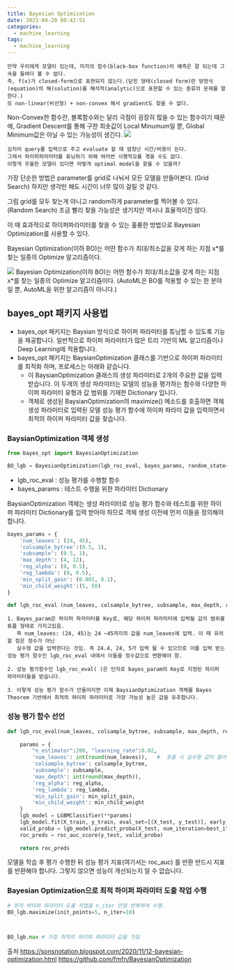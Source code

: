 ```yaml
---
title: Bayesian Optimization
date: 2021-04-20 00:42:51
categories:
  - machine_learning
tags:
  - machine_learning
---
```

    만약 우리에게 모델이 있는데, 미지의 함수(black-box function)라 예측은 잘 되는데 그 속을 들여다 볼 수 없다. 
    즉, f(x)가 closed-form으로 표현되지 않는다.(닫힌 형태(closed form)란 방정식(equation)의 해(solution)를 해석적(analytic)으로 표현할 수 있는 종류의 문제를 말한다.) 
    또 non-linear(비선형) + non-convex 해서 gradient도 찾을 수 없다.

Non-Convex한 함수란, 볼록함수와는 달리 극점이 굉장히 많을 수 있는 함수이기 때문에,
Gradient Descent를 통해 구한 최솟값이 Local Minumum일 뿐, Global Minimum값은 아닐 수 있는 가능성이 생긴다.
![](/image/convex.PNG)

    심지어 query를 입력으로 주고 evaluate 할 때 엄청난 시간/비용이 든다.
    그래서 하이퍼파라미터를 튜닝하기 위해 여러번 시행착오를 겪을 수도 없다.
    이렇게 우울한 모델이 있다면 어떻게 optimal model을 찾을 수 있을까? 

가장 단순한 방법은 parameter를 grid로 나눠서 모든 모델을 만들어본다. (Grid Search)
하지만 생각만 해도 시간이 너무 많이 걸릴 것 같다.

그럼 grid를 모두 찾는게 아니고 random하게 parameter를 찍어볼 수 있다. (Random Search)
조금 빨리 찾을 가능성은 생기지만 역시나 효율적이진 않다.

이 때 효과적으로 하이퍼파라미터를 찾을 수 있는 훌륭한 방법으로 Bayesian Optimization를 사용할 수 있다.

Bayesian Optimization(이하 BO)는 어떤 함수가 최대/최소값을 갖게 하는 지점 x*를 찾는 일종의 Optimize 알고리즘이다.

![](/image/bayesian.PNG)
Bayesian Optimization(이하 BO)는 어떤 함수가 최대/최소값을 갖게 하는 지점 x*를 찾는 일종의 Optimize 알고리즘이다.
(AutoML은 BO를 적용할 수 있는 한 분야일 뿐, AutoML을 위한 알고리즘이 아니다.)

## bayes_opt 패키지 사용법

- bayes_opt 패키지는 Baysian 방식으로 하이퍼 파라미터를 튜닝할 수 있도록 기능을 제공합니다. 일반적으로 하이퍼 파라미터가 많은 트리 기반의 ML 알고리즘이나 Deep Learning에 적용합니다.
- bayes_opt 패키지는 BaysianOptimization 클래스를 기반으로 하이퍼 파라미터를 최적화 하며, 프로세스는 아래와 같습니다. 
    - 이 BaysianOptimization 클래스의 생성 파라미터로 2개의 주요한 값을 입력 받습니다. 이 두개의 생성 파라미터는 모델의 성능을 평가하는 함수와 다양한 하이퍼 파라미터 유형과 값 범위를 기재한 Dictionary 입니다. 
    - 객체로 생성된 BaysianOptimization의 maximize() 메소드를 호출하면 객체 생성 파라미터로 입력된 모델 성능 평가 함수에 하이퍼 파라미 값을 입력하면서 최적의 하이퍼 파라미터 값을 찾습니다. 

### BaysianOptimization 객체 생성

```python
from bayes_opt import BayesianOptimization

BO_lgb = BayesianOptimization(lgb_roc_eval, bayes_params, random_state=0
```
- lgb_roc_eval : 성능 평가를 수행할 함수
- bayes_params : 테스트 수행을 위한 파라미터 Dictionary

BaysianOptimization 객체는 생성 파라미터로 성능 평가 함수와 테스트를 위한 하이퍼 파라미터 Dictionary를 입력 받아야 하므로 객체 생성 이전에 먼저
이들을 정의해야 합니다.

````python
bayes_params = {
    'num_leaves': (24, 45),
    'colsample_bytree':(0.5, 1), 
    'subsample': (0.5, 1),
    'max_depth': (4, 12),
    'reg_alpha': (0, 0.5),
    'reg_lambda': (0, 0.5), 
    'min_split_gain': (0.001, 0.1),
    'min_child_weight':(5, 50)
}

def lgb_roc_eval (num_leaves, colsample_bytree, subsample, max_depth, reg_alpha, reg_lambda, min_split_gain, min_child_weight):
````

    1. Bayes_param은 하이퍼 파라미터를 Key로, 해당 하이퍼 파라미터에 입력될 값의 범위를 튜플 형태로 가지고있음.
       즉 num_leaves: (24, 45)는 24 ~45까지의 값을 num_leaves에 입력. 이 때 유의할 점은 정수가 아닌
       실수형 값을 입력한다는 것임. 즉 24.4, 24, 5가 입력 될 수 있으므로 이를 입력 받는 성능 평가 함수인 lgb_roc_eval 내에서 이들을 정수값으로 변환해야 함. 
    
    2. 성능 평가함수인 lgb_roc_eval( )은 인자로 bayes_param의 Key로 지정된 하이퍼 파라미터들을 받습니다. 
    
    3. 이렇게 성능 평가 함수가 만들어지면 이제 BaysianOptimization 객체를 Bayes Theorem 기반에서 최적의 하이퍼 파라미터로 가장 가능성 높은 값을 유추합니다. 

### 성능 평가 함수 선언

```python
def lgb_roc_eval(num_leaves, colsample_bytree, subsample, max_depth, reg_alpha, reg_lambda, min_split_gain, min_child_weight):
    
    params = {
        "n_estimator":200, "learning_rate":0.02,
        'num_leaves': int(round(num_leaves)),   #  호출 시 실수형 값이 들어오므로 정수형 하이퍼 파라미터는 정수형으로 변경 
        'colsample_bytree': colsample_bytree, 
        'subsample': subsample,
        'max_depth': int(round(max_depth)),
        'reg_alpha': reg_alpha,
        'reg_lambda': reg_lambda, 
        'min_split_gain': min_split_gain,
        'min_child_weight': min_child_weight
    }
    lgb_model = LGBMClassifier(**params)
    lgb_model.fit(X_train, y_train, eval_set=[(X_test, y_test)], early_stopping_rounds=30, eval_metric="auc", verbose=100 )
    valid_proba = lgb_model.predict_proba(X_test, num_iteration=best_iter)[:, 1]
    roc_preds = roc_auc_score(y_test, valid_proba)
    
    return roc_preds

```
모델을 학습 후 평가 수행한 뒤 성능 평가 지표(여기서는 roc_auc) 를 반환
반드시 지표를 반환해야 합니다. 그렇지 않으면 성능이 개선되는지 알 수 없습니다. 

### Bayesian Optimization으로 최적 하이퍼 파라미터 도출 작업 수행

```python
# 최척 하이퍼 파라미터 도출 작업을 n_iter 만큼 반복하여 수행.
BO_lgb.maximize(init_points=5, n_iter=10) 
 


BO_lgb.max # 가장 최적의 하이퍼 파라미터 값을 가짐


```

출처
https://sonsnotation.blogspot.com/2020/11/12-bayesian-optimization.html
https://github.com/fmfn/BayesianOptimization